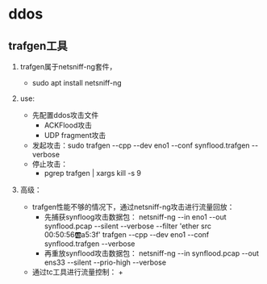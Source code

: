 # ddos

## trafgen工具
1. trafgen属于netsniff-ng套件，
	- sudo apt install netsniff-ng

2. use:
	- 先配置ddos攻击文件
		+ ACKFlood攻击
		+ UDP fragment攻击
	- 发起攻击：sudo trafgen --cpp --dev eno1 --conf synflood.trafgen --verbose
	- 停止攻击：
		+ pgrep trafgen | xargs kill -s 9
3. 高级：
	- trafgen性能不够的情况下，通过netsniff-ng攻击进行流量回放：
		+ 先捕获synfloog攻击数据包：
			netsniff-ng --in eno1 --out synflood.pcap --silent --verbose --filter 'ether src 00:50:56:ab:a5:3f' 
			trafgen --cpp --dev eno1 --conf synflood.trafgen --verbose
		+ 再重放synflood攻击数据包：
			netsniff-ng --in synflood.pcap --out ens33 --silent --prio-high --verbose
	- 通过tc工具进行流量控制：
		+ 
